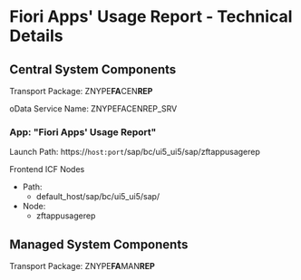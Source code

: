 # Fiori Apps' Usage Report - Technical Details

## Central System Components

Transport Package: ZNYPE**FA**CEN**REP**

oData Service Name: ZNYPEFACENREP_SRV

### App: "Fiori Apps' Usage Report"

Launch Path: https://`host:port`/sap/bc/ui5_ui5/sap/zftappusagerep

Frontend ICF Nodes
* Path:
    * default_host/sap/bc/ui5_ui5/sap/
* Node:
    * zftappusagerep

## Managed System Components

Transport Package: ZNYPE**FA**MAN**REP**